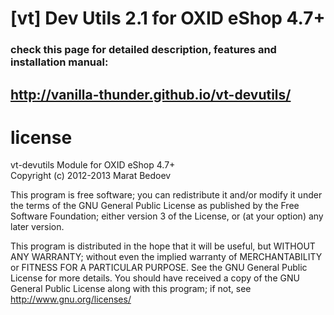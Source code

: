 [vt] Dev Utils 2.1 for OXID eShop 4.7+
===========

### check this page for detailed description, features and installation manual:
## http://vanilla-thunder.github.io/vt-devutils/


# license
vt-devutils Module for OXID eShop 4.7+  
Copyright (c) 2012-2013 Marat Bedoev

This program is free software; you can redistribute it and/or modify it under the terms of the GNU General Public License as published by the Free Software Foundation; either version 3 of the License, or (at your option) any later version.

This program is distributed in the hope that it will be useful, but WITHOUT ANY WARRANTY; without even the implied warranty of MERCHANTABILITY or FITNESS FOR A PARTICULAR PURPOSE. See the GNU General Public License for more details. You should have received a copy of the GNU General Public License along with this program; if not, see http://www.gnu.org/licenses/

<img src="https://ma-be.info/piwik/piwik.php?idsite=3&rec=1&action_name=vt-devutils" style="border:0" alt="" />

